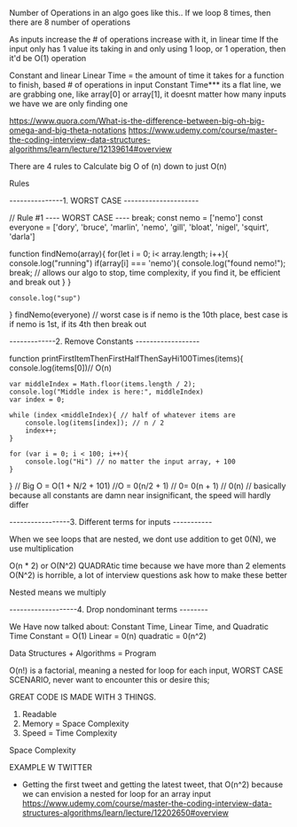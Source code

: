 Number of Operations in an algo goes like this.. If we loop 8 times, then there are 8 number of operations

As inputs increase the # of operations increase with it, in linear time
If the input only has 1 value its taking in and only using 1 loop, or 1 operation, then it'd be O(1) operation

Constant and linear
    Linear Time = the amount of time it takes for a function to finish, based # of operations in input
    Constant Time*** its a flat line, we are grabbing one, like array[0] or array[1], it doesnt matter how many inputs we have we are only finding one


https://www.quora.com/What-is-the-difference-between-big-oh-big-omega-and-big-theta-notations
https://www.udemy.com/course/master-the-coding-interview-data-structures-algorithms/learn/lecture/12139614#overview

There are 4 rules to Calculate big O of (n) down to just O(n)

Rules

---------------1. WORST CASE ---------------------

// Rule #1 ---- WORST CASE ---- break;
const nemo = ['nemo']
const everyone = ['dory', 'bruce', 'marlin', 'nemo', 'gill', 'bloat', 'nigel', 'squirt', 'darla']

function findNemo(array){
    for(let i = 0; i< array.length; i++){
        console.log("running")
        if(array[i] === 'nemo'){
            console.log("found nemo!");
            break; // allows our algo to stop, time complexity, if you find it, be efficient and break out
        }
    }

    console.log("sup")
}
findNemo(everyone)
// worst case is if nemo is the 10th place, best case is if nemo is 1st, if its 4th then break out

-------------2. Remove Constants ------------------

function printFirstItemThenFirstHalfThenSayHi100Times(items){
    console.log(items[0])// O(n)

    var middleIndex = Math.floor(items.length / 2);
    console.log("Middle index is here:", middleIndex)
    var index = 0;

    while (index <middleIndex){ // half of whatever items are
        console.log(items[index]); // n / 2
        index++;
    }

    for (var i = 0; i < 100; i++){
        console.log("Hi") // no matter the input array, + 100
    }
}
// Big O = O(1 + N/2 + 101)
//O = 0(n/2 + 1)
// 0= 0(n + 1)
// 0(n)
// basically because all constants are damn near insignificant, the speed will hardly differ

-----------------3. Different terms for inputs -----------

When we see loops that are nested, we dont use addition to get 0(N), we use multiplication

O(n * 2) or O(N^2)
QUADRAtic time because we have more than 2 elements
O(N^2) is horrible, a lot of interview questions ask how to make these better

Nested means we multiply

-------------------4. Drop nondominant terms --------

We Have now talked about: Constant Time, Linear Time, and Quadratic Time
Constant = O(1)
Linear = 0(n)
quadratic = 0(n^2)

Data Structures + Algorithms = Program


O(n!) is a factorial, meaning a nested for loop for each input, WORST CASE SCENARIO,
never want to encounter this or desire this;

GREAT CODE IS MADE WITH 3 THINGS.
1. Readable
2. Memory = Space Complexity
3. Speed = Time Complexity



Space Complexity 


EXAMPLE W TWITTER
 * Getting the first tweet and getting the latest tweet, that O(n^2) because we can envision a nested for loop for an array input
https://www.udemy.com/course/master-the-coding-interview-data-structures-algorithms/learn/lecture/12202650#overview